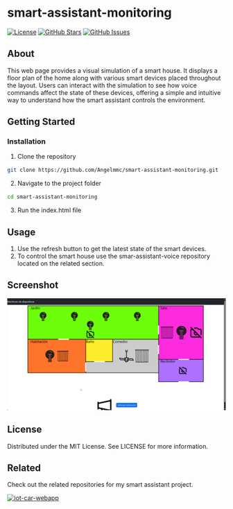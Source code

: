 # smart-assistant-monitoring

[![License](https://img.shields.io/badge/license-MIT-blue.svg)](LICENSE)
[![GitHub Stars](https://img.shields.io/github/stars/Angelmmc/smart-assistant-monitoring.svg)](https://github.com/Angelmmc/smart-assistant-monitoring/stargazers)
[![GitHub Issues](https://img.shields.io/github/issues/Angelmmc/smart-assistant-monitoring.svg)](https://github.com/Angelmmc/smart-assistant-monitoring/issues)

## About 
This web page provides a visual simulation of a smart house. It displays a floor plan of the home along with various smart devices placed throughout the layout. Users can interact with the simulation to see how voice commands affect the state of these devices, offering a simple and intuitive way to understand how the smart assistant controls the environment.

##  Getting Started

###  Installation

1. Clone the repository
```bash
git clone https://github.com/Angelmmc/smart-assistant-monitoring.git
```
2. Navigate to the project folder
```bash
cd smart-assistant-monitoring
```
3. Run the index.html file
   
## Usage

1.  Use the refresh button to get the latest state of the smart devices.
2.  To control the smart house use the smar-assistant-voice repository located on the related section.

## Screenshot

<img src="https://github.com/Angelmmc/smart-assistant-monitoring/blob/main/assets/img/main_page_monitoring.png" alt="App Screen" width="1000"/>

## License
Distributed under the MIT License. See LICENSE for more information.

## Related

Check out the related repositories for my smart assistant project.

[![iot-car-webapp](https://img.shields.io/badge/smart_assistant-voice-e48b01?logo=github)](https://github.com/Angelmmc/smart-assistant-voice)

